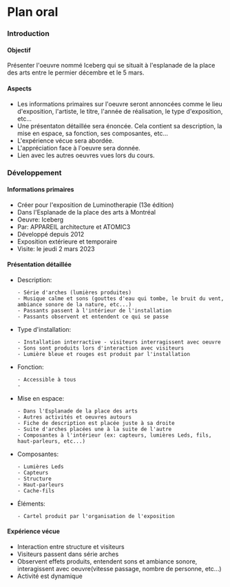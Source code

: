# Plan oral
### Introduction
#### Objectif
Présenter l'oeuvre nommé Iceberg qui se situait à l'esplanade de la place des arts entre le permier décembre et le 5 mars. 
#### Aspects
- Les informations primaires sur l'oeuvre seront annoncées comme le lieu d'exposition, l'artiste, le titre, l'année de réalisation, le type d'exposition, etc... 
- Une présentaton détaillée sera énoncée. Cela contient sa description, la mise en espace, sa fonction, ses composantes, etc...
- L'expérience vécue sera abordée. 
- L'appréciation face à l'oeuvre sera donnée.
- Lien avec les autres oeuvres vues lors du cours. 

### Développement
#### Informations primaires
- Créer pour l'exposition de Luminotherapie (13e édition)
- Dans l'Esplanade de la place des arts à Montréal
- Oeuvre: Iceberg
- Par: APPAREIL architecture et ATOMIC3
- Développé depuis 2012
- Exposition extérieure et temporaire
- Visite: le jeudi 2 mars 2023

#### Présentation détaillée
- Description: 

      - Série d'arches (lumières produites)
      - Musique calme et sons (gouttes d'eau qui tombe, le bruit du vent, ambiance sonore de la nature, etc...)
      - Passants passent à l'intérieur de l'installation
      - Passants observent et entendent ce qui se passe
- Type d'installation:

      - Installation interractive - visiteurs interragissent avec oeuvre 
      - Sons sont produits lors d'interaction avec visiteurs
      - Lumière bleue et rouges est produit par l'installation
- Fonction:

      - Accessible à tous
      - 
- Mise en espace:

      - Dans l'Esplanade de la place des arts 
      - Autres activités et oeuvres autours
      - Fiche de description est placée juste à sa droite
      - Suite d'arches placées une à la suite de l'autre 
      - Composantes à l'intérieur (ex: capteurs, lumières Leds, fils, haut-parleurs, etc...)
- Composantes:

      - Lumières Leds 
      - Capteurs
      - Structure
      - Haut-parleurs
      - Cache-fils
- Éléments:

      - Cartel produit par l'organisation de l'exposition
 
#### Expérience vécue
- Interaction entre structure et visiteurs
- Visiteurs passent dans série arches
- Observent effets produits, entendent sons et ambiance sonore, interagissent avec oeuvre(vitesse passage, nombre de personne, etc...)
- Activité est dynamique

